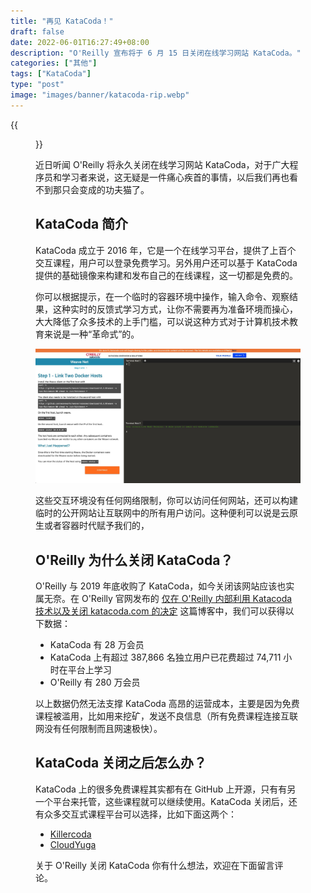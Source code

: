 ```yaml
---
title: "再见 KataCoda！"
draft: false
date: 2022-06-01T16:27:49+08:00
description: "O'Reilly 宣布将于 6 月 15 日关闭在线学习网站 KataCoda。"
categories: ["其他"]
tags: ["KataCoda"]
type: "post"
image: "images/banner/katacoda-rip.webp"
---
```


{{<figure src="katacoda-logo.webp" class="mx-auto text-center">}}

近日听闻 O'Reilly 将永久关闭在线学习网站 KataCoda，对于广大程序员和学习者来说，这无疑是一件痛心疾首的事情，以后我们再也看不到那只会变成的功夫猫了。

## KataCoda 简介

KataCoda 成立于 2016 年，它是一个在线学习平台，提供了上百个交互课程，用户可以登录免费学习。另外用户还可以基于 KataCoda 提供的基础镜像来构建和发布自己的在线课程，这一切都是免费的。

你可以根据提示，在一个临时的容器环境中操作，输入命令、观察结果，这种实时的反馈式学习方式，让你不需要再为准备环境而操心，大大降低了众多技术的上手门槛，可以说这种方式对于计算机技术教育来说是一种“革命式”的。

![KataCoda 网站界面](katacoda-ui.jpg)

这些交互环境没有任何网络限制，你可以访问任何网站，还可以构建临时的公开网站让互联网中的所有用户访问。这种便利可以说是云原生或者容器时代赋予我们的，

## O'Reilly 为什么关闭 KataCoda？

O'Reilly 与 2019 年底收购了 KataCoda，如今关闭该网站应该也实属无奈。在 O'Reilly 官网发布的 [仅在 O'Reilly 内部利用 Katacoda 技术以及关闭  katacoda.com 的决定](https://www.oreilly.com/online-learning/leveraging-katacoda-technology.html) 这篇博客中，我们可以获得以下数据：

- KataCoda 有 28 万会员
- KataCoda 上有超过 387,866 名独立用户已花费超过 74,711 小时在平台上学习
- O'Reilly 有 280 万会员

以上数据仍然无法支撑 KataCoda 高昂的运营成本，主要是因为免费课程被滥用，比如用来挖矿，发送不良信息（所有免费课程连接互联网没有任何限制而且网速极快）。

## KataCoda 关闭之后怎么办？

KataCoda 上的很多免费课程其实都有在 GitHub 上开源，只有有另一个平台来托管，这些课程就可以继续使用。KataCoda 关闭后，还有众多交互式课程平台可以选择，比如下面这两个：

- [Killercoda](https://killercoda.com/)
- [CloudYuga](https://cloudyuga.guru/)

关于 O'Reilly 关闭 KataCoda 你有什么想法，欢迎在下面留言评论。
